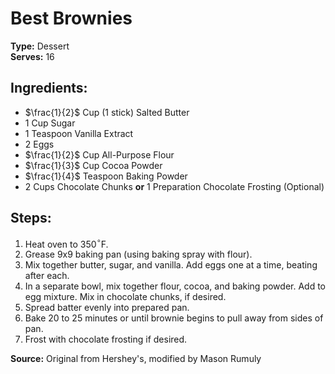 # Best Brownies

**Type:** Dessert\
**Serves:** 16

## Ingredients:
- $\frac{1}{2}$ Cup (1 stick) Salted Butter
- 1 Cup Sugar
- 1 Teaspoon Vanilla Extract
- 2 Eggs
- $\frac{1}{2}$ Cup All-Purpose Flour
- $\frac{1}{3}$ Cup Cocoa Powder
- $\frac{1}{4}$ Teaspoon Baking Powder
- 2 Cups Chocolate Chunks **or** 1 Preparation Chocolate Frosting (Optional)

## Steps:
1. Heat oven to 350$^\circ$F.
2. Grease 9x9 baking pan (using baking spray with flour).
3. Mix together butter, sugar, and vanilla. Add eggs one at a time, beating after each.
4. In a separate bowl, mix together flour, cocoa, and baking powder. Add to egg mixture. Mix in chocolate chunks, if desired.
5. Spread batter evenly into prepared pan.
6. Bake 20 to 25 minutes or until brownie begins to pull away from sides of pan.
7. Frost with chocolate frosting if desired.

**Source:** Original from Hershey's, modified by Mason Rumuly
